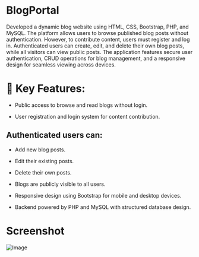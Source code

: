 # BlogPortal

Developed a dynamic blog website using HTML, CSS, Bootstrap, PHP, and MySQL. The platform allows users to browse published blog posts without authentication. However, to contribute content, users must register and log in. Authenticated users can create, edit, and delete their own blog posts, while all visitors can view public posts. The application features secure user authentication, CRUD operations for blog management, and a responsive design for seamless viewing across devices.

# 🔧 Key Features:

- Public access to browse and read blogs without login.

- User registration and login system for content contribution.

## Authenticated users can:

- Add new blog posts.

- Edit their existing posts.

- Delete their own posts.

- Blogs are publicly visible to all users.

- Responsive design using Bootstrap for mobile and desktop devices.

- Backend powered by PHP and MySQL with structured database design.

# Screenshot
![Image](https://github.com/user-attachments/assets/7e2c1bf6-7fa5-41bf-8617-dd92b4653ef6)
